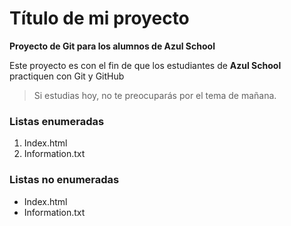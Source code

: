 # Título de mi proyecto
**Proyecto de Git para los alumnos de Azul School**

Este proyecto es con el fin de que los estudiantes de **Azul School** practiquen con Git y GitHub  
> Si estudias hoy, no te preocuparás por el tema de mañana.

[//]:# (Listas enumeradas)
### Listas enumeradas

1. Index.html
2. Information.txt

[//]:# (Listas no enumeradas)
### Listas no enumeradas

* Index.html
* Information.txt